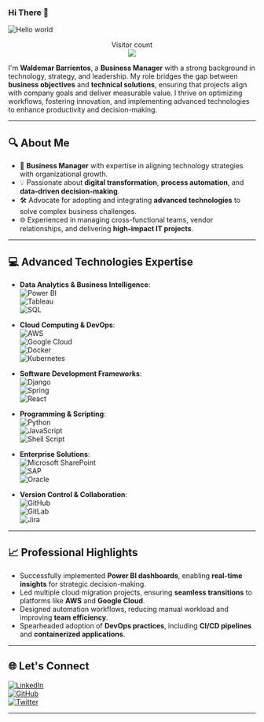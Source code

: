 ### Hi There 👋

<img src="https://raw.githubusercontent.com/sagar-viradiya/sagar-viradiya/master/resources/banner.png" alt="Hello world">

<p align="center"> 
  Visitor count<br>
  <img src="https://profile-counter.glitch.me/sagar-viradiya/count.svg" />
</p>

I'm **Waldemar Barrientos**, a **Business Manager** with a strong background in technology, strategy, and leadership. My role bridges the gap between **business objectives** and **technical solutions**, ensuring that projects align with company goals and deliver measurable value. I thrive on optimizing workflows, fostering innovation, and implementing advanced technologies to enhance productivity and decision-making.

---

## 🔍 **About Me**
- 🌟 **Business Manager** with expertise in aligning technology strategies with organizational growth.
- 💡 Passionate about **digital transformation**, **process automation**, and **data-driven decision-making**.
- 🛠️ Advocate for adopting and integrating **advanced technologies** to solve complex business challenges.
- 🌐 Experienced in managing cross-functional teams, vendor relationships, and delivering **high-impact IT projects**.

---

## 💻 **Advanced Technologies Expertise**
- **Data Analytics & Business Intelligence**:  
  ![Power BI](https://img.shields.io/badge/Power%20BI-F2C811?style=plastic&logo=powerbi&logoColor=black)  
  ![Tableau](https://img.shields.io/badge/Tableau-E97627?style=plastic&logo=tableau&logoColor=white)  
  ![SQL](https://img.shields.io/badge/SQL-%230075D5.svg?style=plastic&logo=postgresql&logoColor=white)

- **Cloud Computing & DevOps**:  
  ![AWS](https://img.shields.io/badge/AWS-%23FF9900.svg?style=plastic&logo=amazon-aws&logoColor=white)  
  ![Google Cloud](https://img.shields.io/badge/Google%20Cloud-%234285F4.svg?style=plastic&logo=google-cloud&logoColor=white)  
  ![Docker](https://img.shields.io/badge/docker-%230db7ed.svg?style=plastic&logo=docker&logoColor=white)  
  ![Kubernetes](https://img.shields.io/badge/kubernetes-%23326ce5.svg?style=plastic&logo=kubernetes&logoColor=white)

- **Software Development Frameworks**:  
  ![Django](https://img.shields.io/badge/django-%23092E20.svg?style=plastic&logo=django&logoColor=white)  
  ![Spring](https://img.shields.io/badge/spring-%236DB33F.svg?style=plastic&logo=spring&logoColor=white)  
  ![React](https://img.shields.io/badge/react-%2320232a.svg?style=plastic&logo=react&logoColor=%2361DAFB)

- **Programming & Scripting**:  
  ![Python](https://img.shields.io/badge/python-3670A0?style=plastic&logo=python&logoColor=ffdd54)  
  ![JavaScript](https://img.shields.io/badge/javascript-%23323330.svg?style=plastic&logo=javascript&logoColor=%23F7DF1E)  
  ![Shell Script](https://img.shields.io/badge/shell_script-%23121011.svg?style=plastic&logo=gnu-bash&logoColor=white)

- **Enterprise Solutions**:  
  ![Microsoft SharePoint](https://img.shields.io/badge/Microsoft%20SharePoint-0078D4?style=plastic&logo=microsoft-sharepoint&logoColor=white)  
  ![SAP](https://img.shields.io/badge/SAP-%23000000.svg?style=plastic&logo=sap&logoColor=white)  
  ![Oracle](https://img.shields.io/badge/Oracle-F80000?style=plastic&logo=oracle&logoColor=white)

- **Version Control & Collaboration**:  
  ![GitHub](https://img.shields.io/badge/github-%23121011.svg?style=plastic&logo=github&logoColor=white)  
  ![GitLab](https://img.shields.io/badge/gitlab-%23181717.svg?style=plastic&logo=gitlab&logoColor=white)  
  ![Jira](https://img.shields.io/badge/jira-%230A0FFF.svg?style=plastic&logo=jira&logoColor=white)

---

## 📈 **Professional Highlights**
- Successfully implemented **Power BI dashboards**, enabling **real-time insights** for strategic decision-making.
- Led multiple cloud migration projects, ensuring **seamless transitions** to platforms like **AWS** and **Google Cloud**.
- Designed automation workflows, reducing manual workload and improving **team efficiency**.
- Spearheaded adoption of **DevOps practices**, including **CI/CD pipelines** and **containerized applications**.

---

## 🌐 **Let's Connect**
[![LinkedIn](https://img.shields.io/badge/LinkedIn-%230077B5.svg?logo=linkedin&logoColor=white)](https://linkedin.com/in/waldemar-barrientos)  
[![GitHub](https://img.shields.io/badge/GitHub-%23121011.svg?style=plastic&logo=github&logoColor=white)](https://github.com/WBarrientos)  
[![Twitter](https://img.shields.io/badge/Twitter-%231DA1F2.svg?style=plastic&logo=twitter&logoColor=white)](https://twitter.com/WaldemarBarrie)

---
